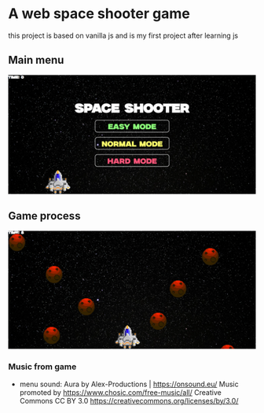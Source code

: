 # A web space shooter game

this project is based on vanilla js and is my first project after learning js

## Main menu

![alt text](./assets/images/readme/main-menu.png)

## Game process

![alt text](./assets/images/readme/game-process.png)

### Music from game

- menu sound:
  Aura by Alex-Productions | https://onsound.eu/
  Music promoted by https://www.chosic.com/free-music/all/
  Creative Commons CC BY 3.0
  https://creativecommons.org/licenses/by/3.0/
